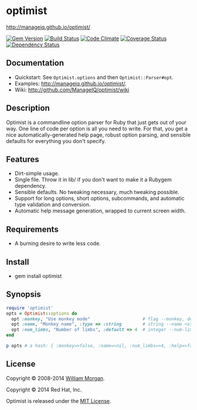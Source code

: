 # optimist

http://manageiq.github.io/optimist/

[![Gem Version](https://badge.fury.io/rb/optimist.svg)](http://badge.fury.io/rb/optimist)
[![Build Status](https://travis-ci.org/ManageIQ/optimist.svg)](https://travis-ci.org/ManageIQ/optimist)
[![Code Climate](https://codeclimate.com/github/ManageIQ/optimist/badges/gpa.svg)](https://codeclimate.com/github/ManageIQ/optimist)
[![Coverage Status](http://img.shields.io/coveralls/ManageIQ/optimist.svg)](https://coveralls.io/r/ManageIQ/optimist)
[![Dependency Status](https://gemnasium.com/ManageIQ/optimist.svg)](https://gemnasium.com/ManageIQ/optimist)

## Documentation

- Quickstart: See `Optimist.options` and then `Optimist::Parser#opt`.
- Examples: http://manageiq.github.io/optimist/.
- Wiki: http://github.com/ManageIQ/optimist/wiki

## Description

Optimist is a commandline option parser for Ruby that just gets out of your way.
One line of code per option is all you need to write. For that, you get a nice
automatically-generated help page, robust option parsing, and sensible defaults
for everything you don't specify.

## Features

- Dirt-simple usage.
- Single file. Throw it in lib/ if you don't want to make it a Rubygem dependency.
- Sensible defaults. No tweaking necessary, much tweaking possible.
- Support for long options, short options, subcommands, and automatic type validation and
  conversion.
- Automatic help message generation, wrapped to current screen width.

## Requirements

* A burning desire to write less code.

## Install

* gem install optimist

## Synopsis

```ruby
require 'optimist'
opts = Optimist::options do
  opt :monkey, "Use monkey mode"                    # flag --monkey, default false
  opt :name, "Monkey name", :type => :string        # string --name <s>, default nil
  opt :num_limbs, "Number of limbs", :default => 4  # integer --num-limbs <i>, default to 4
end

p opts # a hash: { :monkey=>false, :name=>nil, :num_limbs=>4, :help=>false }
```

## License

Copyright &copy; 2008-2014 [William Morgan](http://masanjin.net/).

Copyright &copy; 2014 Red Hat, Inc.

Optimist is released under the [MIT License](http://www.opensource.org/licenses/MIT).
